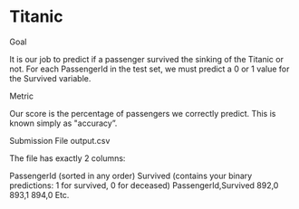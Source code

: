 # Titanic

Goal

It is our job to predict if a passenger survived the sinking of the Titanic or not. 
For each PassengerId in the test set, we must predict a 0 or 1 value for the Survived variable.

Metric

Our score is the percentage of passengers we correctly predict. This is known simply as "accuracy”.

Submission File 
output.csv

The file has exactly 2 columns:

PassengerId (sorted in any order)
Survived (contains your binary predictions: 1 for survived, 0 for deceased)
PassengerId,Survived
 892,0
 893,1
 894,0
 Etc.
